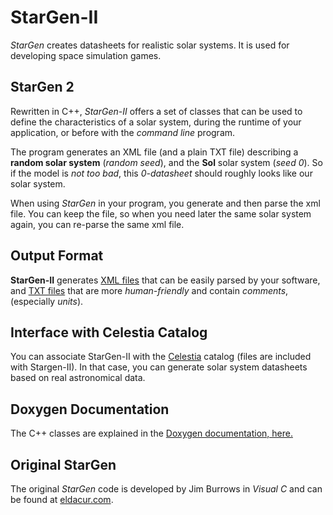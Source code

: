 # StarGen-II

*StarGen* creates datasheets for realistic solar systems. It is used for developing space simulation games.

## StarGen 2

Rewritten in C++, *StarGen-II* offers a set of classes that can be used to define the characteristics of a solar system, during the runtime of your application, or before with the *command line* program.

The program generates an XML file (and a plain TXT file) describing a **random solar system** (*random seed*), and the **Sol** solar system (*seed 0*). So if the model is *not too bad*, this *0-datasheet* should roughly looks like our solar system.

When using *StarGen* in your program, you generate and then parse the xml file. You can keep the file, so when you need later the same solar system again, you can re-parse the same xml file.

## Output Format

**StarGen-II** generates [XML files](example_xml.md) that can be easily parsed by your software, and [TXT files](example_txt.md) that are more *human-friendly* and contain *comments*, (especially *units*).

## Interface with Celestia Catalog

You can associate StarGen-II with the [Celestia](https://celestia.fr) catalog (files are included with Stargen-II). In that case, you can generate solar system datasheets based on real astronomical data.

## Doxygen Documentation

The C++ classes are explained in the [Doxygen documentation, here.](doxygen/html/index.html)

## Original StarGen

The original *StarGen* code is developed by Jim Burrows in *Visual C* and can be found at [eldacur.com](https://eldacur.com/~brons/NerdCorner/StarGen/StarGen.html).